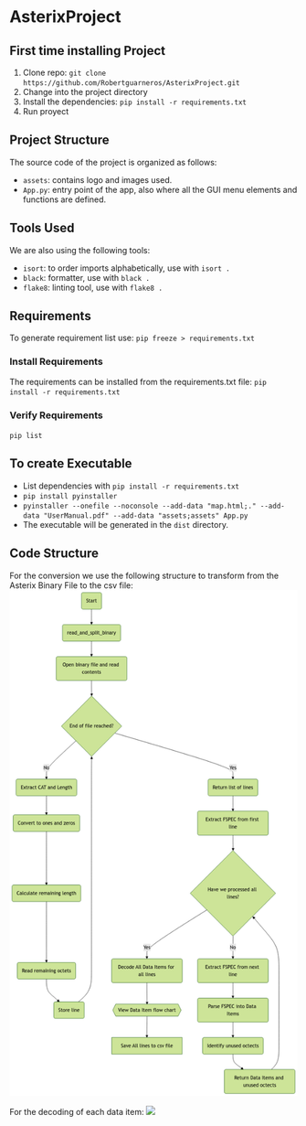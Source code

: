 # AsterixProject

## First time installing Project
1. Clone repo: `git clone https://github.com/Robertguarneros/AsterixProject.git`
2. Change into the project directory 
3. Install the dependencies: `pip install -r requirements.txt`
4. Run proyect

## Project Structure

The source code of the project is organized as follows:

- `assets`: contains logo and images used.
- `App.py`: entry point of the app, also where all the GUI menu elements and functions are defined.
 

## Tools Used

We are also using the following tools:
- `isort`: to order imports alphabetically, use with `isort .`
- `black`: formatter, use with `black .`
- `flake8`: linting tool, use with `flake8 .`


## Requirements
To generate requirement list use:
`pip freeze > requirements.txt`

### Install Requirements

The requirements can be installed from the requirements.txt file:
`pip install -r requirements.txt`

### Verify Requirements
`pip list`


## To create Executable
- List dependencies with `pip install -r requirements.txt`
- `pip install pyinstaller`
- `pyinstaller --onefile --noconsole --add-data "map.html;." --add-data "UserManual.pdf" --add-data "assets;assets" App.py`
- The executable will be generated in the `dist` directory.


## Code Structure
For the conversion we use the following structure to transform from the Asterix Binary File to the csv file:
![alt text](GeneralFlow.png)

For the decoding of each data item:
[![](https://mermaid.ink/img/pako:eNqFl19vozgUxb-KxVNWSiv8B0LysKtuOrtbaVq1TSbSrvLiASexluDION1m0nz3dbAL2CCmDykB33NO4Me9cA5SkbFgFmxy8V-6o1KBr6_rAui_19GzFCkrS3BPFQUPiu1_sUfAzc2v4OX80DoEQhiCZ8lKVqjfLmbdS7Xu429Wgo_F6Mu7kjRVYHE3B7TIwOLB_KdZBpQA88UK5Lxg1mNxrV06Ok_iAyxdU0g6psva9AN8q02XfM-A2OjS04Dpt6p25QhdXVfeT0Ud11XLdQUbWyq3TIFXdhD6zN6zMpX8oIRsZ0jLt3aGFTQhkCNcpUBejO6PX6F2DlzneGS0PEqWgWdRCsVFAXiht3M6mASbJMTVrqIQL8qkG4W0o0RNFM0bwHemeMA8Muaxq1aZx575tGset80ntfkfX4csJ8YycTUqy8TjDnctk7bltLZ8pZk-y8-5UGCu7y-9i0leKp6WQ1GmJgoMXfEqCwzdMKgHR30ztoFsiLzjMpV0ozeyTF5v7iESoQmBPFGTwqMR9dAIHRwh7qZ4yPR6vuEpragcCmNphMQTN2k8IFHUk8YhEnpILsDj7z-FEloqYTyaCynZZ_Ec8A0o2LVbUnmqV8d29aRevcn5dqdAzt5Y3l9jIYSJrinemG4b5j6dCyEzXlClu-m1c-lWzUpOi_aBWiSxItNapHf9VehPppt8oSRPe5UsiCislfoLrFSmPXqFUGiF4EiT1yxNXQn_hKPPbojci6h3eHdkDLvNsIXfCjX0LfXnv-DpuP_Omv6XXaX6EljuEPFUNXd6p9-SUTeFgx1qsOu_JAP0IUsfij1pMx28tojCnvHg9EXUNMYVy0XK1WnQ3qKJEk_N2PstsmckIKdHoql3RRaKquPwGbA44tBTrCJgvzF2H0n0GmdCahrTVBwLfWfqqVweaNpMP4seRl6p8fKHcc9EwO40xgNeFjJMvFLj5VOW9Hg5lOFowMtShGOv1Hh5FMEeirBDEZ4MeFlkcAK8WmPmM9N3wRxmcMPMX4xv1a55tPl-AvjejtuhhxqLEAk9A_Nc4yEEe2YrcRAiLkKL9s8nFiGCvFLj5U_QHoSIgxBpetjPJhX5fHgjnpKxrohSO379YCCnpaqqG18HJxKdz1_eubr4h41YPHpi7_rFoW1vLvNLMA72TO4pz_Q7xvl6cB1oxz1bBzO9qc8YK9U6WBcXvZIelVicijSYKXlk40CK43YXzDY0L_W340G3aHbP6VbSfb2XZVw_Tz-al5jqXWYcHGjxjxD7Txn9NZidg_dgdjPRbym3MIxInEyicXAKZiiJbhGZTlCECZxM4-llHPyoipPbcJKQOEySGOEITaPL_9tx7V4?type=png)](https://mermaid.live/edit#pako:eNqFl19vozgUxb-KxVNWSiv8B0LysKtuOrtbaVq1TSbSrvLiASexluDION1m0nz3dbAL2CCmDykB33NO4Me9cA5SkbFgFmxy8V-6o1KBr6_rAui_19GzFCkrS3BPFQUPiu1_sUfAzc2v4OX80DoEQhiCZ8lKVqjfLmbdS7Xu429Wgo_F6Mu7kjRVYHE3B7TIwOLB_KdZBpQA88UK5Lxg1mNxrV06Ok_iAyxdU0g6psva9AN8q02XfM-A2OjS04Dpt6p25QhdXVfeT0Ud11XLdQUbWyq3TIFXdhD6zN6zMpX8oIRsZ0jLt3aGFTQhkCNcpUBejO6PX6F2DlzneGS0PEqWgWdRCsVFAXiht3M6mASbJMTVrqIQL8qkG4W0o0RNFM0bwHemeMA8Muaxq1aZx575tGset80ntfkfX4csJ8YycTUqy8TjDnctk7bltLZ8pZk-y8-5UGCu7y-9i0leKp6WQ1GmJgoMXfEqCwzdMKgHR30ztoFsiLzjMpV0ozeyTF5v7iESoQmBPFGTwqMR9dAIHRwh7qZ4yPR6vuEpragcCmNphMQTN2k8IFHUk8YhEnpILsDj7z-FEloqYTyaCynZZ_Ec8A0o2LVbUnmqV8d29aRevcn5dqdAzt5Y3l9jIYSJrinemG4b5j6dCyEzXlClu-m1c-lWzUpOi_aBWiSxItNapHf9VehPppt8oSRPe5UsiCislfoLrFSmPXqFUGiF4EiT1yxNXQn_hKPPbojci6h3eHdkDLvNsIXfCjX0LfXnv-DpuP_Omv6XXaX6EljuEPFUNXd6p9-SUTeFgx1qsOu_JAP0IUsfij1pMx28tojCnvHg9EXUNMYVy0XK1WnQ3qKJEk_N2PstsmckIKdHoql3RRaKquPwGbA44tBTrCJgvzF2H0n0GmdCahrTVBwLfWfqqVweaNpMP4seRl6p8fKHcc9EwO40xgNeFjJMvFLj5VOW9Hg5lOFowMtShGOv1Hh5FMEeirBDEZ4MeFlkcAK8WmPmM9N3wRxmcMPMX4xv1a55tPl-AvjejtuhhxqLEAk9A_Nc4yEEe2YrcRAiLkKL9s8nFiGCvFLj5U_QHoSIgxBpetjPJhX5fHgjnpKxrohSO379YCCnpaqqG18HJxKdz1_eubr4h41YPHpi7_rFoW1vLvNLMA72TO4pz_Q7xvl6cB1oxz1bBzO9qc8YK9U6WBcXvZIelVicijSYKXlk40CK43YXzDY0L_W340G3aHbP6VbSfb2XZVw_Tz-al5jqXWYcHGjxjxD7Txn9NZidg_dgdjPRbym3MIxInEyicXAKZiiJbhGZTlCECZxM4-llHPyoipPbcJKQOEySGOEITaPL_9tx7V4)